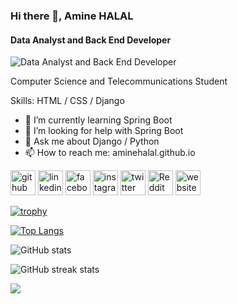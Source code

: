 ### Hi there 👋, Amine HALAL
#### Data Analyst and Back End Developer
![Data Analyst and Back End Developer](https://cdnb.artstation.com/p/assets/images/images/061/375/853/large/nolva-novaes-mao-de-deus.jpg?1680638749)

Computer Science and Telecommunications Student

Skills: HTML / CSS / Django

- 🌱 I’m currently learning Spring Boot 
- 🤔 I’m looking for help with Spring Boot 
- 💬 Ask me about Django / Python 
- 📫 How to reach me: aminehalal.github.io 


[<img src='https://cdn.jsdelivr.net/npm/simple-icons@3.0.1/icons/github.svg' alt='github' height='40'>](https://github.com/aminehalal)  [<img src='https://cdn.jsdelivr.net/npm/simple-icons@3.0.1/icons/linkedin.svg' alt='linkedin' height='40'>](https://www.linkedin.com/in/aminehalal/)  [<img src='https://cdn.jsdelivr.net/npm/simple-icons@3.0.1/icons/facebook.svg' alt='facebook' height='40'>](https://www.facebook.com/aminenohalal)  [<img src='https://cdn.jsdelivr.net/npm/simple-icons@3.0.1/icons/instagram.svg' alt='instagram' height='40'>](https://www.instagram.com/amine.halal/)  [<img src='https://cdn.jsdelivr.net/npm/simple-icons@3.0.1/icons/twitter.svg' alt='twitter' height='40'>](https://twitter.com/aminenohalal)  [<img src='https://cdn.jsdelivr.net/npm/simple-icons@3.0.1/icons/reddit.svg' alt='Reddit' height='40'>](https://www.reddit.com/user/amine_halal)  [<img src='https://cdn.jsdelivr.net/npm/simple-icons@3.0.1/icons/icloud.svg' alt='website' height='40'>](aminehalal.github.io)  

[![trophy](https://github-profile-trophy.vercel.app/?username=aminehalal)](https://github.com/ryo-ma/github-profile-trophy)

[![Top Langs](https://github-readme-stats.vercel.app/api/top-langs/?username=aminehalal)](https://github.com/anuraghazra/github-readme-stats)

![GitHub stats](https://github-readme-stats.vercel.app/api?username=aminehalal&show_icons=true)  

![GitHub streak stats](https://streak-stats.demolab.com/?user=aminehalal)  

[![](https://visitcount.itsvg.in/api?id=aminehalal&label=Profile%20Views&color=1&icon=5&pretty=true)](https://visitcount.itsvg.in)

